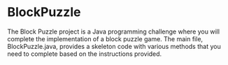 # BlockPuzzle
The Block Puzzle project is a Java programming challenge where you will complete the implementation of a block puzzle game. The main file, BlockPuzzle.java, provides a skeleton code with various methods that you need to complete based on the instructions provided.
